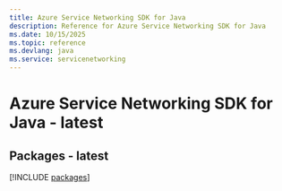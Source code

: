 ```yaml
---
title: Azure Service Networking SDK for Java
description: Reference for Azure Service Networking SDK for Java
ms.date: 10/15/2025
ms.topic: reference
ms.devlang: java
ms.service: servicenetworking
---
```

# Azure Service Networking SDK for Java - latest
## Packages - latest
[!INCLUDE [packages](service-networking-index.md)]